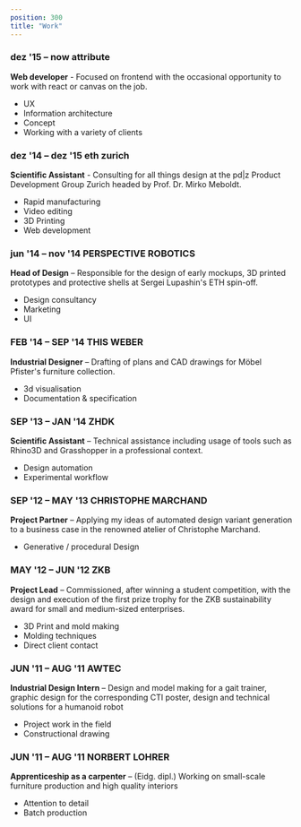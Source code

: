 ```yaml
---
position: 300
title: "Work"
---
```


### dez '15 – now **attribute**

<span>

**Web developer** - Focused on frontend with the occasional opportunity to work with react or canvas on the job.  

- UX
- Information architecture
- Concept
- Working with a variety of clients

</span>

### dez '14 – dez '15 **eth zurich**

<span>

**Scientific Assistant** - Consulting for all things design at the pd|z Product Development Group Zurich headed by Prof. Dr. Mirko Meboldt.
- Rapid manufacturing
- Video editing
- 3D Printing
- Web development

</span>

### jun '14 – nov '14 **PERSPECTIVE ROBOTICS**

<span>

**Head of Design** – Responsible for the design of early mockups, 3D printed prototypes and protective shells at Sergei Lupashin's ETH spin-off.
- Design consultancy
- Marketing
- UI

</span>

### FEB '14 – SEP '14 **THIS WEBER**

<span>

**Industrial Designer** – Drafting of plans and CAD drawings for Möbel Pfister's furniture collection.
- 3d visualisation
- Documentation & specification

</span>

### SEP '13 – JAN '14 **ZHDK**

<span>

**Scientific Assistant** – Technical assistance including usage of tools such as Rhino3D and Grasshopper in a professional context.
- Design automation
- Experimental workflow

</span>

### SEP '12 – MAY '13 **CHRISTOPHE MARCHAND**

<span>

**Project Partner** – Applying my ideas of automated design variant generation to a business case in the renowned atelier of Christophe Marchand.
- Generative / procedural Design

</span>

### MAY '12 – JUN '12 **ZKB**

<span>

**Project Lead** – Commissioned, after winning a student competition, with the design and execution of the first prize trophy for the ZKB sustainability award for small and medium-sized enterprises.
- 3D Print and mold making
- Molding techniques
- Direct client contact

</span>


### JUN '11 – AUG '11 **AWTEC**

<span>

**Industrial Design Intern** – Design and model making for a gait trainer, graphic design for the corresponding CTI poster, design and technical solutions for a humanoid robot
- Project work in the field
- Constructional drawing

</span>

### JUN '11 – AUG '11 **NORBERT LOHRER**

<span>

**Apprenticeship as a carpenter** – (Eidg. dipl.) Working on small-scale furniture production and high quality interiors
- Attention to detail
- Batch production

</span>